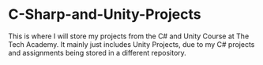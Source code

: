 # C-Sharp-and-Unity-Projects
This is where I will store my projects from the C# and Unity Course at The Tech Academy. It mainly just includes Unity Projects, due to my C# projects and assignments being stored in a different repository.
